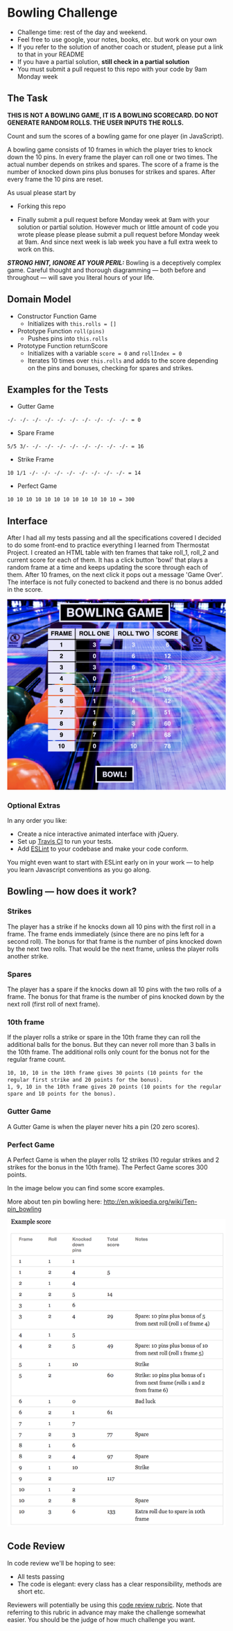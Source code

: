 
Bowling Challenge
=================

* Challenge time: rest of the day and weekend.
* Feel free to use google, your notes, books, etc. but work on your own
* If you refer to the solution of another coach or student, please put a link to that in your README
* If you have a partial solution, **still check in a partial solution**
* You must submit a pull request to this repo with your code by 9am Monday week

## The Task

**THIS IS NOT A BOWLING GAME, IT IS A BOWLING SCORECARD. DO NOT GENERATE RANDOM ROLLS. THE USER INPUTS THE ROLLS.**

Count and sum the scores of a bowling game for one player (in JavaScript).

A bowling game consists of 10 frames in which the player tries to knock down the 10 pins. In every frame the player can roll one or two times. The actual number depends on strikes and spares. The score of a frame is the number of knocked down pins plus bonuses for strikes and spares. After every frame the 10 pins are reset.

As usual please start by

* Forking this repo

* Finally submit a pull request before Monday week at 9am with your solution or partial solution.  However much or little amount of code you wrote please please please submit a pull request before Monday week at 9am.  And since next week is lab week you have a full extra week to work on this.

___STRONG HINT, IGNORE AT YOUR PERIL:___ Bowling is a deceptively complex game. Careful thought and thorough diagramming — both before and throughout — will save you literal hours of your life.

## Domain Model
- Constructor Function Game
  - Initializes with `this.rolls = []`
- Prototype Function `roll(pins)`
  - Pushes pins into `this.rolls`
- Prototype Function returnScore
  - Initializes with a variable `score = 0` and `rollIndex = 0`
  - Iterates 10 times over `this.rolls` and adds to the score depending on the pins and bonuses, checking for spares and strikes.


## Examples for the Tests
- Gutter Game
```
-/- -/- -/- -/- -/- -/- -/- -/- -/- -/- = 0
```
- Spare Frame
```
5/5 3/- -/- -/- -/- -/- -/- -/- -/- -/- = 16
```
- Strike Frame
```
10 1/1 -/- -/- -/- -/- -/- -/- -/- -/- = 14
```
- Perfect Game
```
10 10 10 10 10 10 10 10 10 10 10 10 = 300
```

## Interface

After I had all my tests passing and all the specifications covered I decided to do some front-end to practice everything I learned from Thermostat Project.
I created an HTML table with ten frames that take roll_1, roll_2 and current score for each of them.
It has a click button 'bowl' that plays a random frame at a time and keeps updating the score through each of them. After 10 frames, on the next click it pops out a message 'Game Over'.
The interface is not fully conected to backend and there is no bonus added in the score.

![img](images/app_screenshot.png)

### Optional Extras

In any order you like:

* Create a nice interactive animated interface with jQuery.
* Set up [Travis CI](https://travis-ci.org) to run your tests.
* Add [ESLint](http://eslint.org/) to your codebase and make your code conform.

You might even want to start with ESLint early on in your work — to help you
learn Javascript conventions as you go along.

## Bowling — how does it work?

### Strikes

The player has a strike if he knocks down all 10 pins with the first roll in a frame. The frame ends immediately (since there are no pins left for a second roll). The bonus for that frame is the number of pins knocked down by the next two rolls. That would be the next frame, unless the player rolls another strike.

### Spares

The player has a spare if the knocks down all 10 pins with the two rolls of a frame. The bonus for that frame is the number of pins knocked down by the next roll (first roll of next frame).

### 10th frame

If the player rolls a strike or spare in the 10th frame they can roll the additional balls for the bonus. But they can never roll more than 3 balls in the 10th frame. The additional rolls only count for the bonus not for the regular frame count.

    10, 10, 10 in the 10th frame gives 30 points (10 points for the regular first strike and 20 points for the bonus).
    1, 9, 10 in the 10th frame gives 20 points (10 points for the regular spare and 10 points for the bonus).

### Gutter Game

A Gutter Game is when the player never hits a pin (20 zero scores).

### Perfect Game

A Perfect Game is when the player rolls 12 strikes (10 regular strikes and 2 strikes for the bonus in the 10th frame). The Perfect Game scores 300 points.

In the image below you can find some score examples.

More about ten pin bowling here: http://en.wikipedia.org/wiki/Ten-pin_bowling

![Ten Pin Score Example](images/example_ten_pin_scoring.png)

## Code Review

In code review we'll be hoping to see:

* All tests passing
* The code is elegant: every class has a clear responsibility, methods are short etc.

Reviewers will potentially be using this [code review rubric](docs/review.md).  Note that referring to this rubric in advance may make the challenge somewhat easier.  You should be the judge of how much challenge you want.
